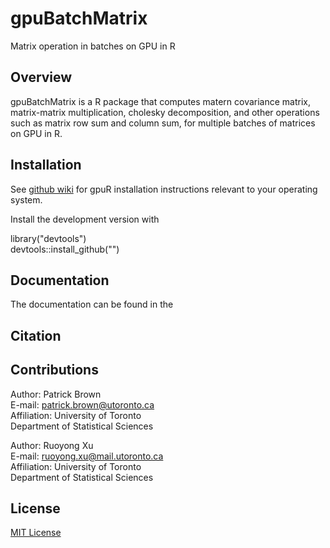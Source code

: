# gpuBatchMatrix

Matrix operation in batches on GPU in R

## Overview

gpuBatchMatrix is a R package that computes matern covariance matrix, matrix-matrix multiplication, cholesky decomposition, and other operations such as matrix 
row sum and column sum, for multiple batches of matrices on GPU in R.



## Installation
See [github wiki](https://github.com/cdeterman/gpuR/wiki) for gpuR
installation instructions relevant to your operating system.

Install the development version with

library("devtools")\
devtools::install_github("")


## Documentation

The documentation can be found in the 

## Citation

                                     

                                                                    

## Contributions

Author: Patrick Brown                                                
E-mail: patrick.brown@utoronto.ca                                      
Affiliation: University of Toronto                                      
Department of Statistical Sciences   

Author: Ruoyong Xu                                      
E-mail: ruoyong.xu@mail.utoronto.ca                                   
Affiliation: University of Toronto                                  
Department of Statistical Sciences   

## License

[MIT License](https://github.com/LICENSE)







